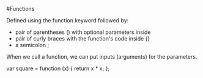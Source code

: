 #Functions

Defined using the function keyword followed by:
- pair of parentheses () with optional parameters inside
- pair of curly braces with the function's code inside {}
- a semicolon ;

When we call a function, we can put inputs (arguments) for the parameters.

var square = function (x) {
  return x * x;
};
